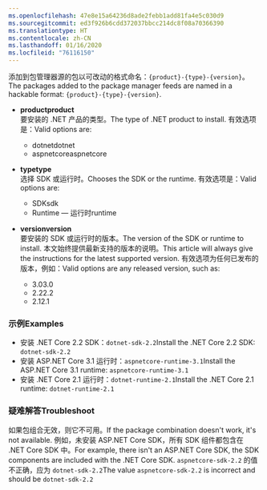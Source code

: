 ```yaml
---
ms.openlocfilehash: 47e8e15a64236d8ade2febb1add81fa4e5c030d9
ms.sourcegitcommit: ed3f926b6cdd372037bbcc214dc8f08a70366390
ms.translationtype: HT
ms.contentlocale: zh-CN
ms.lasthandoff: 01/16/2020
ms.locfileid: "76116150"
---
```


<span data-ttu-id="f46b6-101">添加到包管理器源的包以可改动的格式命名：`{product}-{type}-{version}`。</span><span class="sxs-lookup"><span data-stu-id="f46b6-101">The packages added to the package manager feeds are named in a hackable format: `{product}-{type}-{version}`.</span></span>

- <span data-ttu-id="f46b6-102">**product**</span><span class="sxs-lookup"><span data-stu-id="f46b6-102">**product**</span></span>\
<span data-ttu-id="f46b6-103">要安装的 .NET 产品的类型。</span><span class="sxs-lookup"><span data-stu-id="f46b6-103">The type of .NET product to install.</span></span> <span data-ttu-id="f46b6-104">有效选项是：</span><span class="sxs-lookup"><span data-stu-id="f46b6-104">Valid options are:</span></span>

  - <span data-ttu-id="f46b6-105">dotnet</span><span class="sxs-lookup"><span data-stu-id="f46b6-105">dotnet</span></span>
  - <span data-ttu-id="f46b6-106">aspnetcore</span><span class="sxs-lookup"><span data-stu-id="f46b6-106">aspnetcore</span></span>

- <span data-ttu-id="f46b6-107">**type**</span><span class="sxs-lookup"><span data-stu-id="f46b6-107">**type**</span></span>\
<span data-ttu-id="f46b6-108">选择 SDK 或运行时。</span><span class="sxs-lookup"><span data-stu-id="f46b6-108">Chooses the SDK or the runtime.</span></span> <span data-ttu-id="f46b6-109">有效选项是：</span><span class="sxs-lookup"><span data-stu-id="f46b6-109">Valid options are:</span></span>

  - <span data-ttu-id="f46b6-110">SDK</span><span class="sxs-lookup"><span data-stu-id="f46b6-110">sdk</span></span>
  - <span data-ttu-id="f46b6-111">Runtime — 运行时</span><span class="sxs-lookup"><span data-stu-id="f46b6-111">runtime</span></span>

- <span data-ttu-id="f46b6-112">**version**</span><span class="sxs-lookup"><span data-stu-id="f46b6-112">**version**</span></span>\
<span data-ttu-id="f46b6-113">要安装的 SDK 或运行时的版本。</span><span class="sxs-lookup"><span data-stu-id="f46b6-113">The version of the SDK or runtime to install.</span></span> <span data-ttu-id="f46b6-114">本文始终提供最新支持的版本的说明。</span><span class="sxs-lookup"><span data-stu-id="f46b6-114">This article will always give the instructions for the latest supported version.</span></span> <span data-ttu-id="f46b6-115">有效选项为任何已发布的版本，例如：</span><span class="sxs-lookup"><span data-stu-id="f46b6-115">Valid options are any released version, such as:</span></span>

  - <span data-ttu-id="f46b6-116">3.0</span><span class="sxs-lookup"><span data-stu-id="f46b6-116">3.0</span></span>
  - <span data-ttu-id="f46b6-117">2.2</span><span class="sxs-lookup"><span data-stu-id="f46b6-117">2.2</span></span>
  - <span data-ttu-id="f46b6-118">2.1</span><span class="sxs-lookup"><span data-stu-id="f46b6-118">2.1</span></span>

### <a name="examples"></a><span data-ttu-id="f46b6-119">示例</span><span class="sxs-lookup"><span data-stu-id="f46b6-119">Examples</span></span>

- <span data-ttu-id="f46b6-120">安装 .NET Core 2.2 SDK：`dotnet-sdk-2.2`</span><span class="sxs-lookup"><span data-stu-id="f46b6-120">Install the .NET Core 2.2 SDK: `dotnet-sdk-2.2`</span></span>
- <span data-ttu-id="f46b6-121">安装 ASP.NET Core 3.1 运行时：`aspnetcore-runtime-3.1`</span><span class="sxs-lookup"><span data-stu-id="f46b6-121">Install the ASP.NET Core 3.1 runtime: `aspnetcore-runtime-3.1`</span></span>
- <span data-ttu-id="f46b6-122">安装 .NET Core 2.1 运行时：`dotnet-runtime-2.1`</span><span class="sxs-lookup"><span data-stu-id="f46b6-122">Install the .NET Core 2.1 runtime: `dotnet-runtime-2.1`</span></span>

### <a name="troubleshoot"></a><span data-ttu-id="f46b6-123">疑难解答</span><span class="sxs-lookup"><span data-stu-id="f46b6-123">Troubleshoot</span></span>

<span data-ttu-id="f46b6-124">如果包组合无效，则它不可用。</span><span class="sxs-lookup"><span data-stu-id="f46b6-124">If the package combination doesn't work, it's not available.</span></span> <span data-ttu-id="f46b6-125">例如，未安装 ASP.NET Core SDK，所有 SDK 组件都包含在 .NET Core SDK 中。</span><span class="sxs-lookup"><span data-stu-id="f46b6-125">For example, there isn't an ASP.NET Core SDK, the SDK components are included with the .NET Core SDK.</span></span> <span data-ttu-id="f46b6-126">`aspnetcore-sdk-2.2` 的值不正确，应为 `dotnet-sdk-2.2`</span><span class="sxs-lookup"><span data-stu-id="f46b6-126">The value `aspnetcore-sdk-2.2` is incorrect and should be `dotnet-sdk-2.2`</span></span>
